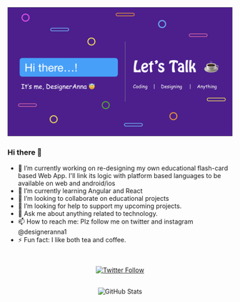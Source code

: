 ![DesignerAnna](https://github.com/designeranna1/designeranna1/blob/master/GitHub%20DA%20Banner.png)

### Hi there 👋



- 🔭 I’m currently working on re-designing my own educational flash-card based Web App.
I'll link its logic with platform based languages to be available on web and android/ios
- 🌱 I’m currently learning Angular and React
- 👯 I’m looking to collaborate on educational projects
- 🤔 I’m looking for help to support my upcoming projects.
- 💬 Ask me about anything related to technology.
- 📫 How to reach me: Plz follow me on twitter and instagram @designeranna1
- ⚡ Fun fact: I like both tea and coffee.
<br>
<p align="center"> <a href="https://twitter.com/DesignerAnna1"><img alt="Twitter Follow" src="https://img.shields.io/twitter/follow/designeranna1?color=f93993&logo=twitter&style=for-the-badge"></a>
<br>
<br>
<p align="center"><img src="https://github-readme-stats.vercel.app/api?username=designeranna1&amp;show_icons=true&theme=buefy" alt="GitHub Stats"></p>
